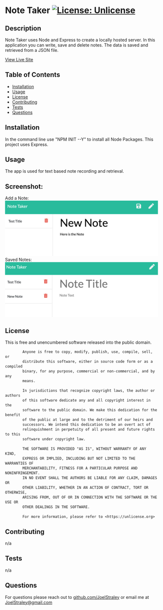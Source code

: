# Note Taker [![License: Unlicense](https://img.shields.io/badge/license-Unlicense-blue.svg)](http://unlicense.org/)
## Description
Note Taker uses Node and Express to create a locally hosted server. In this application you can write, save and delete notes. The data is saved and retrieved from a JSON file.  

[View Live Site](https://limitless-headland-86131.herokuapp.com/)
## Table of Contents
* [Installation](#Installation)
* [Usage](#Usage)
* [License](#License)
* [Contributing](#Contributing)
* [Tests](#Tests)
* [Questions](#Questions)
## <a name="Installation">Installation</a>
In the command line use "NPM INIT --Y" to install all Node Packages. This project uses Express. 
## <a name="usage">Usage</a> 
The app is used for text based note recording and retrieval. 

## Screenshot: 
Add a Note: 
![alt text](https://github.com/Joelstraley/Note-Taker/blob/main/public/assets/Add%20a%20Note.png?raw=true)
Saved Notes: 
![alt text](https://github.com/Joelstraley/Note-Taker/blob/main/public/assets/Saved%20Note.png?raw=true)
## <a name="License">License</a>
This is free and unencumbered software released into the public domain.
    
            Anyone is free to copy, modify, publish, use, compile, sell, or
            distribute this software, either in source code form or as a compiled
            binary, for any purpose, commercial or non-commercial, and by any
            means.
            
            In jurisdictions that recognize copyright laws, the author or authors
            of this software dedicate any and all copyright interest in the
            software to the public domain. We make this dedication for the benefit
            of the public at large and to the detriment of our heirs and
            successors. We intend this dedication to be an overt act of
            relinquishment in perpetuity of all present and future rights to this
            software under copyright law.
            
            THE SOFTWARE IS PROVIDED "AS IS", WITHOUT WARRANTY OF ANY KIND,
            EXPRESS OR IMPLIED, INCLUDING BUT NOT LIMITED TO THE WARRANTIES OF
            MERCHANTABILITY, FITNESS FOR A PARTICULAR PURPOSE AND NONINFRINGEMENT.
            IN NO EVENT SHALL THE AUTHORS BE LIABLE FOR ANY CLAIM, DAMAGES OR
            OTHER LIABILITY, WHETHER IN AN ACTION OF CONTRACT, TORT OR OTHERWISE,
            ARISING FROM, OUT OF OR IN CONNECTION WITH THE SOFTWARE OR THE USE OR
            OTHER DEALINGS IN THE SOFTWARE.
            
            For more information, please refer to <https://unlicense.org>
## <a name="Contributing">Contributing</a>
n/a
## <a name="Tests">Tests</a>
n/a
## <a name="Questions">Questions</a>
For questions please reach out to [github.com/JoelStraley](github.com/JoelStraley) 
or email me at [JoelStraley@gmail.com](mailto:JoelStraley@gmail.com)

